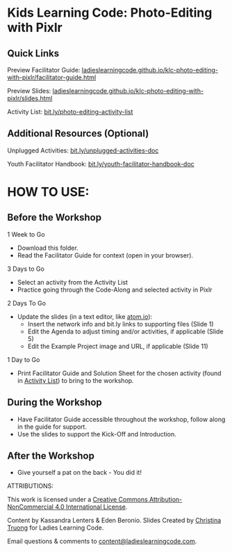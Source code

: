 # Kids Learning Code: Photo-Editing with Pixlr

## Quick Links

Preview Facilitator Guide: <a href="https://ladieslearningcode.github.io/klc-photo-editing-with-pixlr/facilitator-guide.html">ladieslearningcode.github.io/klc-photo-editing-with-pixlr/facilitator-guide.html</a>

Preview Slides: <a href="https://ladieslearningcode.github.io/klc-photo-editing-with-pixlr/slides.html">ladieslearningcode.github.io/klc-photo-editing-with-pixlr/slides.html</a>

Activity List: <a href="http://bit.ly/photo-editing-activity-list">bit.ly/photo-editing-activity-list</a>

## Additional Resources (Optional)

Unplugged Activities: <a href="http://bit.ly/unplugged-activities-doc">bit.ly/unplugged-activities-doc</a>

Youth Facilitator Handbook: <a href="http://bit.ly/youth-facilitator-handbook-doc">bit.ly/youth-facilitator-handbook-doc</a>


# HOW TO USE:
## Before the Workshop
1 Week to Go

* Download this folder.
* Read the Facilitator Guide for context (open in your browser).

3 Days to Go

* Select an activity from the Activity List
* Practice going through the Code-Along and selected activity in Pixlr

2 Days To Go

* Update the slides (in a text editor, like <a href="https://atom.io/">atom.io</a>):
    * Insert the network info and bit.ly links to supporting files (Slide 1)
    * Edit the Agenda to adjust timing and/or activities, if applicable (Slide 5)
    * Edit the Example Project image and URL, if applicable (Slide 11)

1 Day to Go

* Print Facilitator Guide and Solution Sheet for the chosen activity (found in <a href="http://bit.ly/photo-editing-activity-list">Activity List</a>) to bring to the workshop.

## During the Workshop
* Have Facilitator Guide accessible throughout the workshop, follow along in the guide for support.
* Use the slides to support the Kick-Off and Introduction.

## After the Workshop
* Give yourself a pat on the back - You did it!


ATTRIBUTIONS:

This work is licensed under a <a rel="license" href="http://creativecommons.org/licenses/by-nc/4.0/">Creative Commons Attribution-NonCommercial 4.0 International License</a>.

Content by Kassandra Lenters & Eden Beronio. Slides Created by [Christina Truong](http://twitter.com/christinatruong) for Ladies Learning Code.

Email questions & comments to <content@ladieslearningcode.com>.
